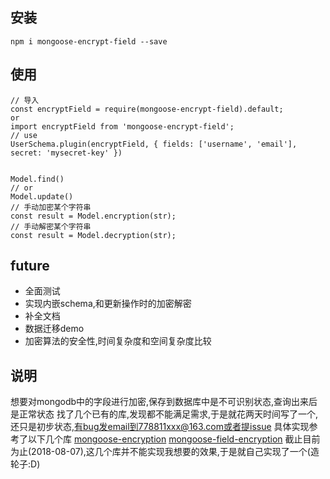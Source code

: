 
## 安装
```
npm i mongoose-encrypt-field --save
```
## 使用
```
// 导入
const encryptField = require(mongoose-encrypt-field).default;
or
import encryptField from 'mongoose-encrypt-field';
// use
UserSchema.plugin(encryptField, { fields: ['username', 'email'], secret: 'mysecret-key' })


Model.find()
// or
Model.update()
// 手动加密某个字符串
const result = Model.encryption(str);
// 手动解密某个字符串
const result = Model.decryption(str);
```

## future
- 全面测试
- 实现内嵌schema,和更新操作时的加密解密
- 补全文档
- 数据迁移demo
- 加密算法的安全性,时间复杂度和空间复杂度比较

## 说明
想要对mongodb中的字段进行加密,保存到数据库中是不可识别状态,查询出来后是正常状态
找了几个已有的库,发现都不能满足需求,于是就花两天时间写了一个,还只是初步状态,有bug发email到778811xxx@163.com或者提issue
具体实现参考了以下几个库
[mongoose-encryption](https://github.com/joegoldbeck/mongoose-encryption)
[mongoose-field-encryption](https://github.com/victorparmar/mongoose-field-encryption)
截止目前为止(2018-08-07),这几个库并不能实现我想要的效果,于是就自己实现了一个(造轮子:D)
